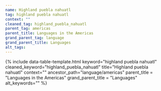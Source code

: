 ```yaml
---
name: Highland puebla nahuatl
tag: highland puebla nahuatl
context: ""
cleaned_tag: highland_puebla_nahuatl
parent_tag: americas
parent_title: Languages in the Americas
grand_parent_tag: language
grand_parent_title: Languages
alt_tags: 
---
```


{% include data-table-template.html 
  keyword="highland puebla nahuatl" 
  cleaned_keyword="highland_puebla_nahuatl" 
  title="Highland puebla nahuatl"
  context=""
  ancestor_path="language/americas" 
  parent_title = "Languages in the Americas"
  grand_parent_title = "Languages"
  alt_keywords=""
%}

